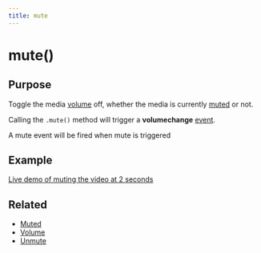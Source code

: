 ```yaml
---
title: mute
---
```

# mute() #

## Purpose ##

Toggle the media [volume](#volume) off, whether the media is currently [muted](#muted) or not.

Calling the `.mute()` method will trigger a **volumechange** [event](/popcorn-docs/events/).

A mute event will be fired when mute is triggered

## Example ##

[Live demo of muting the video at 2 seconds](http://jsfiddle.net/popcornjs/q2B8y/)

## Related ##

* [Muted](#muted)
* [Volume](#volume)
* [Unmute](#unmute)
